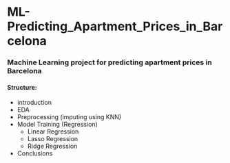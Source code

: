 # ML-Predicting_Apartment_Prices_in_Barcelona

### Machine Learning project for predicting apartment prices in Barcelona

#### Structure:
- introduction
- EDA
- Preprocessing (imputing using KNN)
- Model Training (Regression)
  - Linear Regression
  - Lasso Regression
  - Ridge Regression
- Conclusions
